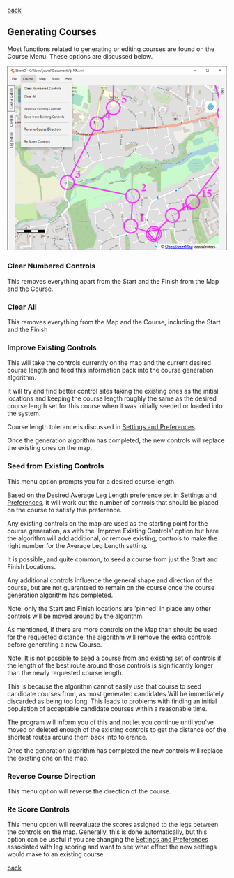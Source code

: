 [back](./index.md)

## Generating Courses

Most functions related to generating or editing courses are found on the Course Menu. These options are discussed
below.

![Image](./doc/coursemenu.png)

### Clear Numbered Controls

This removes everything apart from the Start and the Finish from the Map and the Course.

### Clear All

This removes everything from the Map and the Course, including the Start and the Finish

### Improve Existing Controls

This will take the controls currently on the map and the current desired course length and feed this information back
into the course generation algorithm.

It will try and find better control sites taking the existing ones as the initial locations and keeping the course
length roughly the same as the desired course length set for this course when it was initially seeded or loaded into the
system.

Course length tolerance is discussed in [Settings and Preferences](./SettingsAndPreferences.md#allowed-course-length-delta).

Once the generation algorithm has completed, the new controls will replace the existing ones on the map.

### Seed from Existing Controls

This menu option prompts you for a desired course length.

Based on the Desired Average Leg Length preference set in [Settings and Preferences](./SettingsAndPreferences.md#desired-average-leg-length), it
will work out the number of controls that should be placed on the course to satisfy this preference.

Any existing controls on the map are used as the starting point for the course generation, as with the 'Improve Existing
Controls' option but here the algorithm will add additional, or remove existing, controls to make the right number for the
Average Leg Length setting.

It is possible, and quite common, to seed a course from just the Start and Finish Locations.

Any additional controls influence the general shape and direction of the course, but are not guaranteed to remain on the
course once the course generation algorithm has completed.

Note: only the Start and Finish locations are 'pinned' in place any other controls will be moved around by the
algorithm.

As mentioned, if there are more controls on the Map than should be used for the requested distance, the algorithm will
remove the extra controls before generating a new Course.

Note: It is not possible to seed a course from and existing set of controls if the length of the best route around those
controls is significantly longer than the newly requested course length.

This is because the algorithm cannot easily use that course to seed candidate courses from, as most generated candidates
Will be immediately discarded as being too long. This leads to problems with finding an initial population of acceptable
candidate courses within a reasonable time.

The program will inform you of this and not let you continue until you've moved or deleted enough of the existing
controls to get the distance oof the shortest routes around them back into tolerance.

Once the generation algorithm has completed the new controls will replace the existing one on the map.

### Reverse Course Direction

This menu option will reverse the direction of the course.

### Re Score Controls

This menu option will reevaluate the scores assigned to the legs between the controls on the map. Generally, this is
done automatically, but this option can be useful if you are changing
the [Settings and Preferences](./SettingsAndPreferences.md#course-scoring-preferences)
associated with leg scoring and want to see what effect the new settings would make to an existing course.

[back](./index.md) 